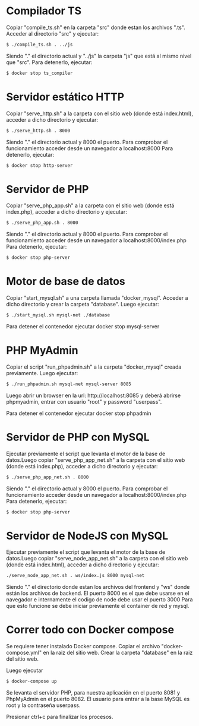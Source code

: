 # Compilador TS

Copiar "compile_ts.sh" en la carpeta "src" donde estan los archivos ".ts". Acceder al directorio "src" y ejecutar: 

```sh
$ ./compile_ts.sh . ../js
```

Siendo "." el directorio actual y "../js" la carpeta "js" que está al mismo nivel que "src".
Para detenerlo, ejecutar:
```sh
$ docker stop ts_compiler
```

# Servidor estático HTTP

Copiar "serve_http.sh" a la carpeta con el sitio web (donde está index.html), acceder a dicho directorio y ejecutar:

```sh
$ ./serve_http.sh . 8000
```

Siendo "." el directorio actual y 8000 el puerto. Para comprobar el funcionamiento acceder desde un navegador a localhost:8000
Para detenerlo, ejecutar:
```sh
$ docker stop http-server
```

# Servidor de PHP

Copiar "serve_php_app.sh" a la carpeta con el sitio web (donde está index.php), acceder a dicho directorio y ejecutar:

```sh
$ ./serve_php_app.sh . 8000
```

Siendo "." el directorio actual y 8000 el puerto. Para comprobar el funcionamiento acceder desde un navegador a localhost:8000/index.php
Para detenerlo, ejecutar:
```sh
$ docker stop php-server
```

# Motor de base de datos

Copiar "start_mysql.sh" a una carpeta llamada "docker_mysql". Acceder a dicho directorio y crear la carpeta "database". 
Luego ejecutar:

```sh
$ ./start_mysql.sh mysql-net ./database
```

Para detener el contenedor ejecutar docker stop mysql-server


# PHP MyAdmin

Copiar el script "run_phpadmin.sh" a la carpeta "docker_mysql" creada previamente. Luego ejecutar:


```sh
$ ./run_phpadmin.sh mysql-net mysql-server 8085
```

Luego abrir un browser en la url: http://localhost:8085 y deberá abrirse phpmyadmin, entrar con usuario "root" y password "userpass".

Para detener el contenedor ejecutar docker stop phpadmin


# Servidor de PHP con MySQL

Ejecutar previamente el script que levanta el motor de la base de datos.Luego copiar "serve_php_app_net.sh" a la carpeta con el sitio web (donde está index.php), acceder a dicho directorio y ejecutar:

```sh
$ ./serve_php_app_net.sh . 8000
```

Siendo "." el directorio actual y 8000 el puerto. Para comprobar el funcionamiento acceder desde un navegador a localhost:8000/index.php
Para detenerlo, ejecutar:
```sh
$ docker stop php-server
```

# Servidor de NodeJS con MySQL

Ejecutar previamente el script que levanta el motor de la base de datos.Luego copiar "serve_node_app_net.sh" a la carpeta con el sitio web (donde está index.html), acceder a dicho directorio y ejecutar:

```sh
./serve_node_app_net.sh . ws/index.js 8000 mysql-net
```

Siendo "." el directorio donde estan los archivos del frontend y "ws" donde están los archivos de backend.
El puerto 8000 es el que debe usarse en el navegador e internamente el codigo de node debe usar el puerto 3000
Para que esto funcione se debe iniciar previamente el container de red y mysql.
 

# Correr todo con Docker compose

Se requiere tener instalado Docker compose. Copiar el archivo "docker-compose.yml" en la raiz del sitio web. 
Crear la carpeta "database" en la raiz del sitio web.

Luego ejecutar

```sh
$ docker-compose up
```

Se levanta el servidor PHP, para nuestra aplicación en el puerto 8081 y PhpMyAdmin en el puerto 8082. 
El usuario para entrar a la base MySQL es root y la contraseña userpass.

Presionar ctrl+c para finalizar los procesos.



